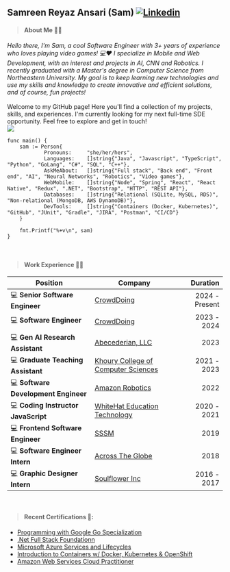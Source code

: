 ## Samreen Reyaz Ansari (Sam) [![Linkedin](https://i.stack.imgur.com/gVE0j.png)](https://www.linkedin.com/in/samreen-ansari/)

> #### About Me 👩‍💻
_Hello there, I'm Sam, a cool Software Engineer with 3+ years of experience who loves playing video games! 💻❤️ I specialize in Mobile and Web Development, with an interest and projects in AI, CNN and Robotics. I recently graduated with a Master's degree in Computer Science from Northeastern University. My goal is to keep learning new technologies and use my skills and knowledge to create innovative and efficient solutions, and of course, fun projects!_
 <br><br>
Welcome to my GitHub page! Here you'll find a collection of my projects, skills, and experiences. I'm currently looking for my next full-time SDE opportunity. Feel free to explore and get in touch! <br>
![](https://komarev.com/ghpvc/?username=SamDaQueen) <br>


```golang
func main() {
	sam := Person{
            Pronouns:     "she/her/hers",
            Languages:    []string{"Java", "Javascript", "TypeScript", "Python", "GoLang", "C#", "SQL", "C++"},
            AskMeAbout:   []string{"Full stack", "Back end", "Front end", "AI", "Neural Networks", "Robotics", "Video games"},
            WebMobile:    []string{"Node", "Spring", "React", "React Native", "Redux", ".NET", "Bootstrap", "HTTP", "REST API"},
            Databases:    []string{"Relational (SQLite, MySQL, RDS)", "Non-relational (MongoDB, AWS DynamoDB)"},
            DevTools:     []string{"Containers (Docker, Kubernetes)", "GitHub", "JUnit", "Gradle", "JIRA", "Postman", "CI/CD"}  
	}

	fmt.Printf("%+v\n", sam)
}
```
<br>

> #### Work Experience 👩‍💼
| Position                              | Company                                                                               | Duration       |
|---------------------------------------|---------------------------------------------------------------------------------------|---------------:|
| 💻 **Senior Software Engineer**       | [CrowdDoing](https://crowddoing.world)                                               |   2024 - Present |
| 💻 **Software Engineer**              | [CrowdDoing](https://crowddoing.world)                                               |   2023 - 2024  |
| 💻 **Gen AI Research Assistant**      | [Abecederian, LLC](https://www.linkedin.com/company/abecedarian/)                    |            2023 |
| 💻 **Graduate Teaching Assistant**    | [Khoury College of Computer Sciences](https://www.khoury.northeastern.edu) | 2021 - 2023 |
| 💻 **Software Development Engineer** | [Amazon Robotics](https://www.aboutamazon.com/news/tag/robotics)                      |            2022 |
| 💻 **Coding Instructor JavaScript**   | [WhiteHat Education Technology](https://www.byjusfutureschool.com)                    | 2020 - 2021 |
| 💻 **Frontend Software Engineer**     | [SSSM](https://www.facebook.com/shyamsatsangmandal/)                    |            2019 |
| 💻 **Software Engineer Intern**      | [Across The Globe](https://www.atg.world)                                             |            2018 |
| 💻 **Graphic Designer Intern**       | [Soulflower Inc](https://www.soulflower.in)                                            | 2016 - 2017 |
<br>

>#### Recent Certifications 📃:
- [Programming with Google Go Specialization](https://www.coursera.org/account/accomplishments/specialization/certificate/RN5XS6D5GH5J)
- [.Net Full Stack Foundationn](https://www.coursera.org/account/accomplishments/certificate/5PT9E5LFR3M9)
- [Microsoft Azure Services and Lifecycles](https://www.coursera.org/account/accomplishments/verify/A3VPW2MFPVJT)
- [Introduction to Containers w/ Docker, Kubernetes & OpenShift](https://www.coursera.org/account/accomplishments/certificate/9FAJ96QPQJC3J)
- [Amazon Web Services Cloud Practitioner](https://www.credly.com/badges/e9853835-0420-46ab-85af-39a550de28fe/linked_in_profile)
